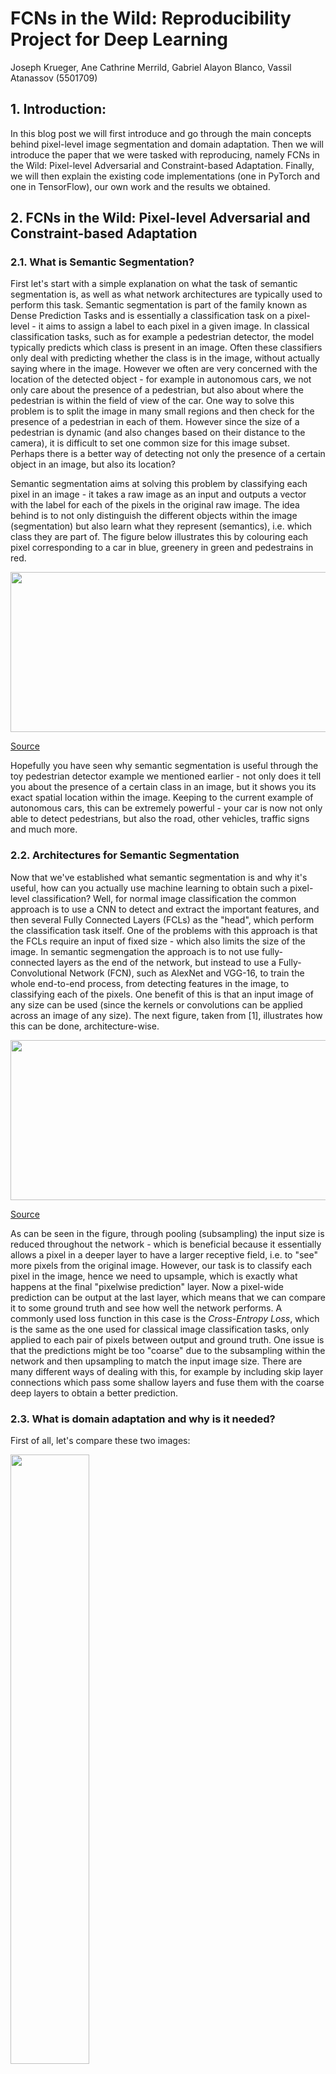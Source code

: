 # FCNs in the Wild: Reproducibility Project for Deep Learning

Joseph Krueger, Ane Cathrine Merrild, Gabriel Alayon Blanco, Vassil Atanassov (5501709)

## 1. Introduction:
In this blog post we will first introduce and go through the main concepts behind pixel-level image segmentation and domain adaptation. Then we will introduce the paper that we were tasked with reproducing, namely FCNs in the Wild: Pixel-level Adversarial and Constraint-based Adaptation. Finally, we will then explain the existing code implementations (one in PyTorch and one in TensorFlow), our own work and the results we obtained.


## 2. FCNs in the Wild: Pixel-level Adversarial and Constraint-based Adaptation

### 2.1. What is Semantic Segmentation?
First let's start with a simple explanation on what the task of semantic segmentation is, as well as what network architectures are typically used to perform this task. Semantic segmentation is part of the family known as Dense Prediction Tasks and is essentially a classification task on a pixel-level - it aims to assign a label to each pixel in a given image. In classical classification tasks, such as for example a pedestrian detector, the model typically predicts which class is present in an image. Often these classifiers only deal with predicting whether the class is in the image, without actually saying where in the image. However we often are very concerned with the location of the detected object - for example in autonomous cars, we not only care about the presence of a pedestrian, but also about where the pedestrian is within the field of view of the car. One way to solve this problem is to split the image in many small regions and then check for the presence of a pedestrian in each of them. However since the size of a pedestrian is dynamic (and also changes based on their distance to the camera), it is difficult to set one common size for this image subset. Perhaps there is a better way of detecting not only the presence of a certain object in an image, but also its location?

Semantic segmentation aims at solving this problem by classifying each pixel in an image - it takes a raw image as an input and outputs a vector with the label for each of the pixels in the original raw image. The idea behind is to not only distinguish the different objects within the image (segmentation) but also learn what they represent (semantics), i.e. which class they are part of. The figure below illustrates this by colouring each pixel corresponding to a car in blue, greenery in green and pedestrains in red.

<p>
<img src="https://user-images.githubusercontent.com/69580104/162279209-3d008ac0-784f-4901-b9d2-c5eb35b43607.jpeg" width="512" height="256" />
  
[Source](https://towardsdatascience.com/semantic-segmentation-of-150-classes-of-objects-with-5-lines-of-code-7f244fa96b6c)
  
<p>

Hopefully you have seen why semantic segmentation is useful through the toy pedestrian detector example we mentioned earlier - not only does it tell you about the presence of a certain class in an image, but it shows you its exact spatial location within the image. Keeping to the current example of autonomous cars, this can be extremely powerful - your car is now not only able to detect pedestrians, but also the road, other vehicles, traffic signs and much more.
  
### 2.2. Architectures for Semantic Segmentation
Now that we've established what semantic segmentation is and why it's useful, how can you actually use machine learning to obtain such a pixel-level classification? 
  Well, for normal image classification the common approach is to use a CNN to detect and extract the important features, and then several Fully Connected Layers (FCLs) as the "head", which perform the classification task itself. One of the problems with this approach is that the FCLs require an input of fixed size - which also limits the size of the image.
In semantic segmengation the approach is to not use fully-connected layers as the end of the network, but instead to use a Fully-Convolutional Network (FCN), such as AlexNet and VGG-16, to train the whole end-to-end process, from detecting features in the image, to classifying each of the pixels. One benefit of this is that an input image of any size can be used (since the kernels or convolutions can be applied across an image of any size).
  The next figure, taken from [1], illustrates how this can be done, architecture-wise.

<p>
<img src="https://user-images.githubusercontent.com/69580104/162281381-4bdeee8a-7823-497b-a5b9-61be9ef77a51.png" width="512" height="256" />
  
[Source](https://arxiv.org/abs/1605.06211)
  
<p>

As can be seen in the figure, through pooling (subsampling) the input size is reduced throughout the network - which is beneficial because it essentially allows a pixel in a deeper layer to have a larger receptive field, i.e. to "see" more pixels from the original image. However, our task is to classify each pixel in the image, hence we need to upsample, which is exactly what happens at the final "pixelwise prediction" layer. Now a pixel-wide prediction can be output at the last layer, which means that we can compare it to some ground truth and see how well the network performs. A commonly used loss function in this case is the *Cross-Entropy Loss*, which is the same as the one used for classical image classification tasks, only applied to each pair of pixels between output and ground truth. One issue is that the predictions might be too "coarse" due to the subsampling within the network and then upsampling to match the input image size. There are many different ways of dealing with this, for example by including skip layer connections which pass some shallow layers and fuse them with the coarse deep layers to obtain a better prediction. 
  
### 2.3. What is domain adaptation and why is it needed?

First of all, let's compare these two images:
  
<p>
<img src="https://user-images.githubusercontent.com/69580104/162791518-5af5c7f8-82d8-48ce-bc03-ff95ca9c9e07.png" width=50% />
  
[Source: TripSavvy]
  
<p>
<p> <img src="https://user-images.githubusercontent.com/69580104/162792068-e62c59a2-3b7a-4f3f-8b2a-24245874a049.png" width=50%/>
  
[Source: NYCgo.com]
<p

For a human it is relatively trivial to realise that they are both photos of a square, containing a lot of signs, people, and some vehicles. There are stark differences between the way the images look in terms of colour and intensity, but a human can attribute all that to the fact that the top image is obviously taken on a snowy winter day. Unfortunately, neural networks often cannot achieve this reasoning - it is common knowledge that models will cheat or find a shortcut, if one is available. This, in turn, results in such models not being very good at generalising to new environments, especially ones that look so different from what they are used to - even if they semantically contain the same information.
   
 Hopefully this little example has illustrated how vastly different images of semantically the same objects can look. It is not just lightning and weather conditions that can affect the way an instance of a class appears - in winter people dress very differently from summer, yet they are still people that should be recognised as such. Then this begs the question -How can we then teach a neural network to associate such instances with the ones it knows? Well, this is precisely what domain adaptation aims to solve.
   
More often than not it is not the lack of data that is the problem, but the lack of labels - as the process of annotation is both time-consuming and expensive, especially when one is dealing with a more complex task like pixel-wise segmentation and classification. As such, if we want to deploy our semantic segmentation network into a new city, we will often know what this city looks like and already have images of it - and if not, the collection of such raw data is not particularly difficult. One of the ideas of domain adaptation is exploiting exactly this - how can we teach our network to adapt its acquired knowledge to this new environment, without requiring the use of expensive labelled data? Well this is what the paper *FCNs in the Wild* is about, and we will introduce that in the next section.
   
### 2.4 The paper

#### Background and main contribution
The motivation behind this paper is that fully convolutional models typically perform well in supervised settings but struggle when changing between domains, ie. if the model is trained on simulated data but must be tested in a real-data setting. The difficulty when changing between domains is that it causes shifts in the pixel-level distribution. Some specific examples of this can be changes in the light or the frequency of object appearance. For semantic segmentation, the latter is a great challenge. For this reason, it is important for learning to be able to transfer information between related settings. 

The main contribution from the article is thus a method for semantic segmentation for domain shifts. They introduce an unsupervised adversarial approach for pixel prediction for adapting to new domains. The suggested method indeed outperforms the baseline model on multiple large-scale data sets. 

#### Datasets
There were three datasets that were used in the paper for various domain adaptations: Cityscapes, SYNTHIA and GTA5. Starting with Cityscapes, which contained 5000 images from several cities which were used on a 59.5/30.5/10 train/validation/testing split. Secondly, the SYNTHIA dataset used contained 9000 synthetic city images which had Cityscape-compatible annotations. Lastly, GTA5 which contained 24,966 labeled images from the video game Grand Theft Auto 5 and gathered a subset of these images whose labels were compatible with the Cityscapes. 
   
#### Method

   **Baseline model**
 The paper uses a dilated fully convolutional network VGGNet with 16 layers as the baseline. Dilated convolution means that the size of kernel is expanded by inserting empty spaces so that some pixels are skipped when performin the convolution operation. This way more of the receptive field is covered without the need for learning more parameters. After the last convolutional layers they make use of bilinear up sampling to produce segmentation in same resolution as the input. Below you can see the general architecture of the full model, as illustrated in the original paper. We will explain how the domain adaptation is achieved in the next section.

<p>
<img src="https://user-images.githubusercontent.com/69580104/163430418-0a4b89bb-9c72-4c0d-8d13-0c36d56c54d2.png" width="400" height="256" />
  
[Source](https://arxiv.org/pdf/1612.02649.pdf)
  
<p>
**Domain adaption**   
The method combines two parts for dealing with adaption. A part that deals with global changes and a part that deals with category-specific changes. The global changes relate to a shift in the marginal distribution of the feature space – this is most obvious when the domains are very different such as real and simulated data. The category-specific changes relate to differences in category-specific features such as occurrence of objects. The framework consists of a source domain with labeled images and a target domain with unlabelled images. The loss function consists of three main parts: 
   
   ![image](https://user-images.githubusercontent.com/101123359/162801773-62e38175-9bed-4a28-950e-9c84b14e85eb.png)
   
* 1. _Lseg_ simply optimises the supervised segmentation in the supervised domain, thus mapping the source images _Is_ to the source labels _Ls_ The purpose is to ensure that the model does not diverge too much from the source solution and that the transfered information is actually fitting. 
* 2. _Lda_ minimises the distance between the global distributions in the two domains. This is done by adversarial learning with an alternating minimization procedure as shown below: 
   
   ![image](https://user-images.githubusercontent.com/101123359/162803632-bc050220-12dc-47b9-bb83-0c06f92e77da.png)

The first objective seek to finding the parameters that will minimise the distance between the source and target domain. The second objective will train a classifier to distinguish between source and target domain and hereby estimate a distance function. The result is then that the model learns the best possible classifier and use this information to learn the parameters that can minimise this difference. 
   
* 3. _Lmi_ is the category-specific adaption using images from the target domain _It_ and label statistics transferred from the source domain. For each source image containing a class c the percentage of pixels whose true label is class c is computed. The purpose is that pixels in the target domain is assigned to classes within the expected range based on the source domain. This paper has the additional contribution that it uses the lower and top 10% as well as the average value for these contraints compared to prior work that often uses just a single threshold. For the predictions it is also computed the percentage of pixels that are assigned to each class, and a label is assigned if the model has predicted at least 10% of what is expected for that class. In that way information from a supervised setting is transferred to an unsupervised setting. 
  
   
#### Applications and Results
The paper presented results with various adaptations, ranging from mild to more drastic differences between the two domains. The method was applied to three different types of domain adaption tasks, namely between cities (small shift), between seasons as well as between synthetic and real data (large shift). Cityscapes is used as target domain for all three domain shifts and also the source domain for cities-->cities.  SYNTHIA is used as source domain both for the application of season->season and synthetic -> real. GTA5 is used as source domain for synthetic-->real. BDDS is used as both source and target domain for cities-->cities. All together this represents shifts of various challenge for the model. 

Below we have posted two tables containing results from the paper for the shifts aforementioned, the first one corresponds to the large shift, using GTA5 and SYNTHIA, while the second corresponds to the small shift, only using Cityscapes. Note how there are three rows per experiment, the first row is the benchmark while the bottom two rows are the results from the method in the paper that has been split in two for ablation purposes to examine the effect of including the category-speficic part of the loss function vs. only including lobal changes in the loss function. 
 
<p style="text-align: center;">Table 1: Large domain shift, trained on videogame/syntethic cities tested on real cities</p>

<p>
<img src="https://i.imgur.com/ZjODpjx.png" width="641" height="218" />
  
[Source](https://arxiv.org/pdf/1612.02649.pdf)
  
<p>
  
Table 1 shows how the network behaved when being trained on videogame/synthetic scenery then tested with real cities, as one can see some objects were more adaptable than others such as buildings and roads while recognizing other objects showed no carry over (like trains). It is clear that the proposed method outperforms the baseline model when it comes to identifying the vast majority of objects. For GTA5 the category-specfic adaption offered a clear benefit but only a small improvement for SYNTHIA. 
  
<p style="text-align: center;">Table 2: Small domain shift, trained on real cities tested on different real cities</p>
<p>
<img src="https://i.imgur.com/rWHatBT.png" width="639" height="109" />
  
[Source](https://arxiv.org/pdf/1612.02649.pdf)
  
<p>
  
Table 2 (shown above) corresponds to the small shift in domain. Note how, compared to the previous the table, the network shows high adaptability which is intuitive as the change is not as drastic. We present this table as when performing our own experiments we will use this for comparison given in our experiments we looked at adaptability between different cities. 

The image below shows an example of a medium domain shift across seasons. There are three seasons available, Summer, Fall and Winter allowing for 6 shifts. For 12 out of 13 objects the proposed method yields better results than the VGGNet base model. The image shows a shift from Fall to Winter, and it is noted how the roads are made white after the adaption to simulate snow, whereas the cars have same appearance as in the fall. 
  
  ![image](https://user-images.githubusercontent.com/101123359/162815443-85a9f5fb-5fa4-4e6f-8ffd-0b4d182b0938.png)

  
  
## 3. Plans for reproducibility project.
The results presented above is what we were to reproduce, namely the performance on adaption from synthetic to real data using GTA5 and SYNTHIA.
Bases on our understanding of the paper, we identified several analyses of interest. 

* Apply the method to different domain adaption tasks. The majority of the data that the article is based upon is related to cities, wether it being in different cities, in different seasons or synthetic vs. real. Another interesting application within computer vision is medical images, where unlabeled data often exceeds labeled data, and where the data distribution can vary because of differenct devices obtained the images, or the procedure of taking the images itself. The article _Adaptive adversarial neural networks for the analysis of lossy and domain-shifted datasets of medical images_ https://www.nature.com/articles/s41551-021-00733-w  was inspiration for this kind of analysis, data in form of images of embroyes among other things are available here https://osf.io/3kc2d/.
  
* Closer examination of the effect of category-speicific adaption (CA). The magnitude of improvement seemed to vary across datasets when looking at the results table, and further studies about the actual gain of including CA would have been interesting, for example by using different sample sizes or data augmentation of the available data.  

* Lastly, the model is trained and evaluated on large amount of data, motivating an analysis of the behaviour of the learning curve ie. the gain in performance when including more samples.


## 4. Implementation
There were two implementations available for this paper: one in PyTorch https://github.com/Wanger-SJTU/FCN-in-the-wild and one in TensorFlow https://github.com/stu92054/Domain-adaptation-on-segmentation/tree/master/FCNs_Wild , neither from the authors themselves.

### PyTorch implementation:
This implementation provides the code for obtaining the pre-trained VGG16 network and then further trains it on the GTA5 annotated dataset for semantic segmentation. However, the implementation is still work-in-progress and is missing the main parts of the paper - namely the domain adaptation adversarial training. Furthermore, the paper itself does not provide in-depth description of the hyperparameters used and the architecture. For this reason, we decided not to use this implementation and instead focused on the alternative TensorFlow implementation as recommended by our TAs. 

### TensorFlow implementation:
The second available implementation of the paper was written in a combination of C++ and Python using TensorFlow 1.1. The use of C++ required a compiler and since installing a compiler like cmake on Windows is a tedious process, we used a native Ubuntu installation to run the network. The implementation itself was complete and an trained model was available. This model was trained on the CityScapes dataset and then adapted on a different dataset - NMD, which also contains real-life photos of city landscape. 


### Our work:
  
#### Getting started:
Since the PyTorch model was largely unfinished, our team decided to use the TensorFlow implementation. Unfortunately, that implementation required a compiler, as well as some outdated and deprecated packages. Furthermore, the dependencies list only contained the MacOS versions of packages - hence we had to find the corresponding version of each package for Windows/Linux. Much of our initial work was dedicated to ensuring that all packages were compatible, as the implementation also required TensorFlow 1.1 which then requires an older version of CUDA in order to run the training process on the GPU. In the end we were able to run the implementation, however only one member of our team had a native Linux installation which made parallel work on the existing code much more difficult.

#### Datasets
The tensorflow implementation made use of the datasets from the paper (Cityscapes, SYNTHIA, GTA5) and additionally used a database "NMD Database" they had developed which was made of images from Taipei, Tokyo, Roma & Rio. Table 3 shows some more detail about the NMD Dataset.
<p style="text-align: center;">Table 3: NMD Dataset features</p>
<p>
<img src="https://i.imgur.com/ksPBiZ0.png" width="500" height="80" />
  
[Source](https://yihsinchen.github.io/segmentation_adaptation/#Dataset)
  
<p>

#### Data Processing:
After we set up the model, we wanted to evaluate the performance of the available trained model on some of the test images. In order to do that we had to process all the test images since they had to be in a 512x256 image size. We created an image processing function which would re-scale the images to match the input of the neural network, while also maintaining some of the label information that was built into the images themselves. A benefit of this approach was that re-scaling the images also drastically reduced the size of the training and testing datasets - from tens of GBs to only a few GB.
  
#### Training the model:
We adapted the provided scripts in order to use the specific datasets used in the original paper - namely the labelled SYNTHIA for training and the unlabelled Cityscapes for the domain adaptation. Our first attempt was to train the network on a Intel Core i7 CPU. The average training time for a single batch was around 400 seconds, which showed that training it on a CPU would be intractable. We then re-configured the network to use the laptop's RTX 2060 6GB graphics card. Unfortunately the GPU would quickly run out of memory due to the size of the model itself - lowering the batch size and training on only a subset of the training set did reduce the GPU usage but it was still not able to fit the whole model in memory. The weights of the pre-trained VGG-16 model itself are around 3 GBs in size, which is nearly half the memory of the RTX 2060 graphics card. We considered using a different pre-trained model as the base, but found that the Tensorflow implementation was built around the VGG-16 and it was not possible to simply switch for a lighter model.
  Since we could not possibly train the model on our hardware, we decided to instead evaluate the performance of the pre-trained available model (trained on Cityscapes and adapted to Taipei from the NMD dataset) on different datasets, without performing further domain adaptation. 
  
#### Results:
Since we were not able to train the model, we decided to instead test how well it generalises to cities that it has not seen before. While the idea of the model is to transfer the learning to a new domain using by training on some unlabelled data from the target domain, it can still be worthwile to see if a model trained on source A and adapted to target B can perform well on a new data set C. While the best performance will be certainly obtained by first adapting the network to the new city, this process requires a complete re-training of the model, which as we saw is computationally expensive, both in terms of GPU memory requirements, and also possibly in terms of training time. Unfortunately the authors did not disclose the hardware that they performed the training on, as well as the training time that it took, so we have to base our assumptions on the observations from trying to train the model on our hardware. 

We tested the Cityscapes-to-Taipei model on three other cities from the NMD dataset - Tokyo, Rio and Rome. All four cities are quite different from each other, both geographically and architecturally, which could show some interesting results regarding the generalisation capabilities of the model. Furthermore, we tested the performance on some of the data from the Berkeley dataset (that the original paper adapted to), however, due to differences in the dataset labelling format we were only able to obtain qualitative results (in the form of images) and no IoU data.

  
First let's qualitatively analyse some of the images from Taipei, the city that the model was adapted to:
  
![image](https://user-images.githubusercontent.com/69580104/162591383-6f0e5e52-6a5c-4f4b-8088-9f3869358203.png)
  
In general the model does not perform very well, even on the dataset from the city that it was adapted to. In the first image some of the street signs are segmented very well, while others are not detected at all. On the other hand, motorbikes and cars are qualitatively segmented well in most cases.
  
![image](https://user-images.githubusercontent.com/69580104/162591389-e399d5b4-1601-4740-a8d4-540f39a24b96.png)
  
In this image much better qualitative results can be observed - the pedestrians' bodies are well segmented, as well as the folliage, street sign and motorbikes. There are also much fewer noisy detections than in the first image.
  
![image](https://user-images.githubusercontent.com/69580104/162591395-ca91f2ca-b543-4a18-bdb4-0a4f1321487b.png)
  
The final that we're showing also shows good detection of vehicles, but it the model seems to have difficulty differentiating between pedestrian and motorcyclist. Furthermore some noise can again be seen around the image - mainly parts of the building that have been segmented as folliage.
  

Now we'll look at a few images from Rome, which is another one of the test cities in the NMD dataset.  
  
![image](https://user-images.githubusercontent.com/69580104/162591189-a3e3d651-c7ba-47ad-9f2e-6e73a3821837.png)
![image](https://user-images.githubusercontent.com/69580104/162591213-1d890297-7c2e-416c-9a93-c82b9c4cd45e.png)
![image](https://user-images.githubusercontent.com/69580104/162591304-cb77b60b-62f6-4e6e-878d-5b2cf3b3a8bc.png)
  
It seems that the model is quite good at segmenting cars and folliage, however, that was a noticeable lack of pedestrians in the test images for this dataset. The segmentation of pedestrians in the few images that do contain them seems to be quite coarse and also sometimes misclassifies pedestrian and motorcycle.
 
In the Rio dataset there was more pedestrians, but it struggled more with surface detection.
  
![image](https://user-images.githubusercontent.com/69580104/162591742-3077228b-3cc4-4d1b-9e61-44a9431fe750.png)
![image](https://user-images.githubusercontent.com/69580104/162591751-b26fed72-4f85-4f53-9f27-dd4445caad37.png)
![image](https://user-images.githubusercontent.com/69580104/162591762-27e136f1-af8d-487f-8f48-f1240ef205dc.png)
  
It mis-classified the a large majority of the racks of bikes, and constantly struggles with differentiating between sidewalks and roads. It really aggressively identified vegetation however, even to the point of detecting it in places where there was none.
  
Tokyo exhibited a different issue.

 ![pano_00022_2_0](https://user-images.githubusercontent.com/51253916/163423804-1ee00aa4-ee15-41c4-b0ca-85184696192c.png)
 ![pano_00320_0_180](https://user-images.githubusercontent.com/51253916/163423834-4ffc8e2c-97f2-40d1-94ff-90a36c69ecd1.png)
![pano_01364_2_0](https://user-images.githubusercontent.com/51253916/163423905-fd741aa8-c9a3-4ec5-8c41-11a95bb27b69.png)

The model over identified pedestrians in the images, and even confused traffic cones for flamboyantly dressed citizens. Most of the images also had many small blobs of mis-identified areas all across the image. It could be the that the domain was different enough to confuse the model.
  
Berkley's main difference between the other datasets was the prevalence of a car hood in most of the images and dark or rainy images. Below are some more consistent examples.
  
 ![7dc08598-f42e2015](https://user-images.githubusercontent.com/51253916/162824355-6845dd9f-bc40-48eb-a25f-628603b78982.png)
 ![7d15b18b-1e0d6e3f](https://user-images.githubusercontent.com/51253916/162824405-c4b200cb-dfc6-404f-8b07-e187d49f5d10.png)
![7daa6479-67988f3f](https://user-images.githubusercontent.com/51253916/162824543-bbae2c4c-3f2e-4954-b7c6-a90ffd2b2c5f.png)

The classification in this dataset is very amorphous, with little fine detail to speak of and lots of mis-classification of objects as foliage. The dataset also lacked a lot of pedestrians and struggled in dealing with the car hood in the bottom part of the frame.
  
<img src="https://user-images.githubusercontent.com/51253916/163428392-b65e8db2-9b4c-4609-b197-e79512796567.png" width="639" height="175" />

## 5. Perspective to Edward Raff 2019 'A Step Toward Quantifying Independently Reproducible Machine Learning Research'. 
Reproducibility was not succesful in this case and in the above we have evaluated our own challenges in this process. Although the main reason for lack of reproducibility was the GPU requirements for training the model, we also find it relevant to evaluate the article _FCNs in the Wild: Pixel-level Adversarial and Constraint-based Adaptation_ against the seminar paper from Week 2; 'A Step Toward Quantifying Independently Reproducible Machine Learning Research' by Edward Raff. _Readability_ was shown to be the most significant feature in terms of reproduction, and in our subjective evaluation of _FCNs in the Wild: Pixel-level Adversarial and Constraint-based Adaptation_ there are room for improvement in terms of better language use. The information given is very comprehensive and included in some long sentences. The paper required multiple read-throughs to get a good sense of the methodology. Lastly we can relate to Edward Raff's suggestions for non-reproducibility, there were some missing details in terms of explaning the algorithm, particularly the discriminator function where information about the distance measure for the global adaption, and additionally no information was given about the hyperparameters. In conclusion, besides the non-triviality of running the code, this was indeed a challenging paper for reproduction and we hope that future groups will have more luck!  
  
## 6. Individual work 
  
Ane Cathrine: 
  * Work on implementation: Attempt on PyTorch code, attempt on running tensorflow through Colab, Cmake gui, linux compiler cygwin64, Ubuntu terminal environment with Windows Subsystem for Linux. 
  * Work on blog post: Section 2.4, Section 3, Section 5. 

Joseph Krueger:
  * Worked on getting Pytorch implementation finished, attempted at running Tensorflow on a virtual machine but ran out of vRAM.
  * Picked and analyzed results for the results section of the blog.
  * Designed and printed project poster
  
Vassil Atanassov:
  * Work on Tensorflow implementation: Created a tool to rescale the dataset images, attempted to re-train (and adapt) the model; tune model parameters to attempt to lower the GPU costs (unsuccesful). Ran the pre-trained model on the different NMD dataset cities and Berkeley dataset, and collected results (quantitative and qualitative).
  * Work on blog post: Sections 2.1, 2.2, 2.3, 4
